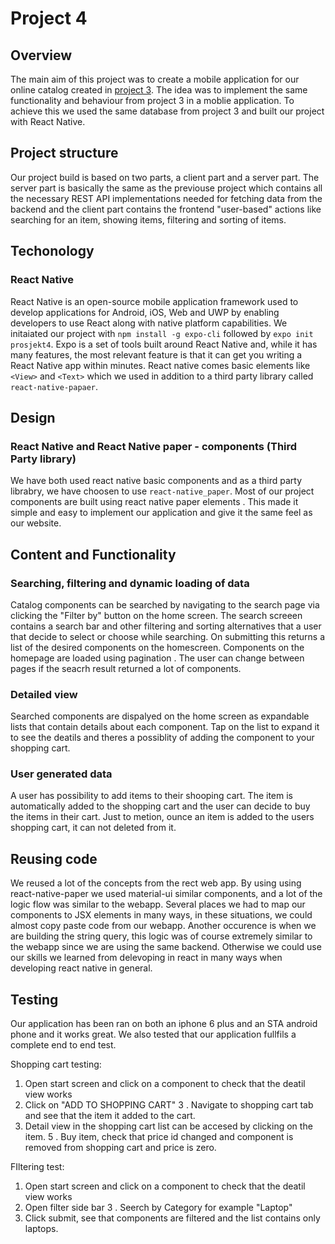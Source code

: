 # Project 4

## Overview
The main aim of this project was to create a mobile application for our online catalog created in  [project 3](http://it2810-30.idi.ntnu.no:5000). The idea was to implement the same functionality and behaviour from project 3 in a moblie application. To achieve this we used the same database from project 3 and built our project with React Native. 

## Project structure
Our project build is based on two parts, a client part and a server part. The server part is basically the same as the previouse project which contains all the necessary REST API implementations needed for fetching data from the backend and the client part contains the frontend "user-based" actions like searching for an item, showing items, filtering and sorting of items.

## Techonology
### React Native 
React Native is an open-source mobile application framework  used to develop applications for Android, iOS, Web and UWP by enabling developers to use React along with native platform capabilities. 
We initaiated our project with `npm install -g expo-cli` followed by `expo init prosjekt4`.  Expo is a set of tools built around React Native and, while it has many features, the most relevant feature is that it can get you writing a React Native app within minutes.  React native comes basic elements like `<View>` and `<Text>` which we used in addition to a third party library called `react-native-papaer`.

## Design
### React Native and React Native paper - components (Third Party library)
We have both used react native basic components and as a third party librabry, we have choosen to use `react-native_paper`.  Most of our project components are built using react native paper elements . This made it 
simple and easy to implement our application  and give it the same feel as our website.


## Content and Functionality 
### Searching, filtering and dynamic loading of data
Catalog components can be searched  by navigating to the search page via clicking the "Filter by" button on the home screen. The search screeen contains a search bar and other filtering and sorting alternatives that a user that  decide to select or choose while searching. On submitting this returns a list of the desired components on the homescreen. 
Components on the homepage are loaded using pagination . The user can change between pages if the seacrh result returned a lot of components. 

### Detailed view
Searched components are dispalyed on the home screen as expandable lists that contain details about each component. Tap on the list to expand it to see the deatils and theres a possiblity of adding the component to your shopping cart. 

### User generated data
A user has possibility to add items to their shooping cart. The item is automatically added to the shopping cart and the user can decide to buy the items in their cart. Just to metion, ounce an item is added to the users shopping cart, it can not deleted from it.  


## Reusing code
We reused a lot of the concepts from the rect web app. By using using react-native-paper we used material-ui similar components, and a lot of the logic flow was similar to the webapp. Several places we had to map our components to JSX elements in many ways, in these situations, we could almost copy paste code from our webapp. Another occurence is when we are building the string query, this logic was of course extremely similar to the webapp since we are using the same backend. Otherwise we could use our skills we learned from delevoping in react in many ways when developing react native in general.

## Testing
Our application has been ran on both an iphone 6 plus and an STA android phone and it works great.   We also tested that our application fullfils a complete end to end test. 

Shopping cart testing: 
1.  Open start screen and click on a component to check that the deatil view works
2.   Click on "ADD TO SHOPPING CART"
3 .  Navigate to shopping cart tab and see that the item it added to the cart.
4.  Detail view in the shopping cart list can be accesed by clicking on the item.
5 . Buy item, check that price id changed and component is removed from shopping cart and price is zero.

FIltering test:
1.  Open start screen and click on a component to check that the deatil view works
2. Open filter side bar 
3  . Seerch by Category for example "Laptop"
4. Click submit, see that components are filtered and the list contains only laptops.

